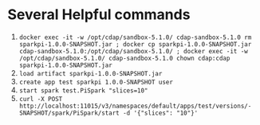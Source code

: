 # Several Helpful commands

1. `docker exec -it -w /opt/cdap/sandbox-5.1.0/ cdap-sandbox-5.1.0 rm sparkpi-1.0.0-SNAPSHOT.jar ; docker cp sparkpi-1.0.0-SNAPSHOT.jar cdap-sandbox-5.1.0:/opt/cdap/sandbox-5.1.0/ ; docker exec -it -w /opt/cdap/sandbox-5.1.0/ cdap-sandbox-5.1.0 chown cdap:cdap sparkpi-1.0.0-SNAPSHOT.jar`
2. `load artifact sparkpi-1.0.0-SNAPSHOT.jar`
3. `create app test sparkpi 1.0.0-SNAPSHOT user`
4. `start spark test.PiSpark "slices=10"`
5. `curl -X POST http://localhost:11015/v3/namespaces/default/apps/test/versions/-SNAPSHOT/spark/PiSpark/start -d '{"slices": "10"}'`
